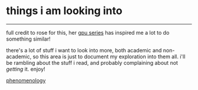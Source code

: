 # things i am looking into
* * *

full credit to rose for this, her [gpu series](https://blog.krx.sh) has inspired me a lot to do something similar!

there's a lot of stuff i want to look into more, both academic and non-academic, so this area is just to document my exploration into them all. i'll be rambling about the stuff i read, and probably complaining about not *getting* it. enjoy!

[phenomenology](looking-into/phenomenology.html)

